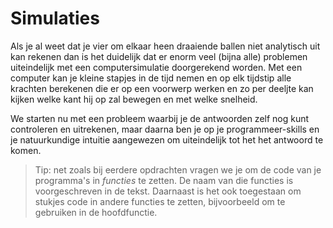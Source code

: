 # Simulaties

Als je al weet dat je vier om elkaar heen draaiende ballen niet analytisch uit
kan rekenen dan is het duidelijk dat er enorm veel (bijna alle) problemen
uiteindelijk met een computersimulatie doorgerekend worden. Met een computer
kan je kleine stapjes in de tijd nemen en op elk tijdstip alle krachten
berekenen die er op een voorwerp werken en zo per deeljte kan kijken welke kant
hij op zal bewegen en met welke snelheid.

We starten nu met een probleem waarbij je de antwoorden zelf nog kunt
controleren en uitrekenen, maar daarna ben je op je programmeer-skills en je
natuurkundige intuitie aangewezen om uiteindelijk tot het het antwoord te komen.

> Tip: net zoals bij eerdere opdrachten vragen we je om de code van je programma's in *functies* te zetten. De naam van die functies is voorgeschreven in de tekst. Daarnaast is het ook toegestaan om stukjes code in andere functies te zetten, bijvoorbeeld om te gebruiken in de hoofdfunctie.
